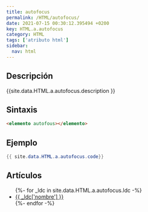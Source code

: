 ```yaml
---
title: autofocus
permalink: /HTML/autofocus/
date: 2021-07-15 00:30:12.395494 +0200
key: HTML.a.autofocus
category: HTML
tags: ['atributo html']
sidebar: 
  nav: html
---
```


## Descripción
{{site.data.HTML.a.autofocus.description }}

## Sintaxis
~~~html
<elemento autofous></elemento>
~~~

## Ejemplo
~~~java
{{ site.data.HTML.a.autofocus.code}}
~~~

## Artículos
<ul>
{%- for _ldc in site.data.HTML.a.autofocus.ldc -%}
   <li>
       <a href="{{_ldc['url'] }}">{{ _ldc['nombre'] }}</a>
   </li>
{%- endfor -%}
</ul>
